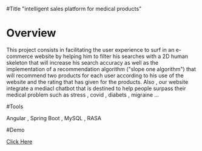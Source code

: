 #Title
"intelligent sales platform for medical products"

# Overview

This project consists in facilitating the user experience to surf in an e-commerce website by helping him to filter his searches with a 2D human skeleton that will increase his search accuracy as well as the implementation of a recommendation algorithm ("slope one algorithm") that will recommend two products for each user according to his use of the website and the rating that has given for the products.
Also , our website integrate a mediacl chatbot that is destined to help people surpass their medical problem such as stress , covid , diabets , migraine ...

#Tools 

Angular , Spring Boot , MySQL , RASA

#Demo

[Click Here](https://shorturl.at/kIT27)


 
